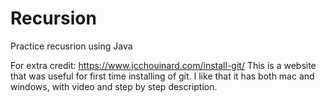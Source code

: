# Recursion
Practice recusrion using Java

For extra credit: https://www.jcchouinard.com/install-git/
This is a website that was useful for first time installing of git.
I like that it has both mac and windows, with video and step by step description.
